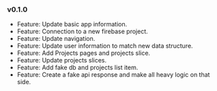 ### v0.1.0

-   Feature: Update basic app information.
-   Feature: Connection to a new firebase project.
-   Feature: Update navigation.
-   Feature: Update user information to match new data structure.
-   Feature: Add Projects pages and projects slice.
-   Feature: Update projects slices.
-   Feature: Add fake db and projects list item.
-   Feature: Create a fake api response and make all heavy logic on that side.
